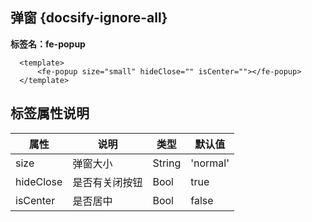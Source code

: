 ## 弹窗 {docsify-ignore-all}
 
**标签名：fe-popup**

```
  <template>
      <fe-popup size="small" hideClose="" isCenter=""></fe-popup>
  </template>

```


 
## 标签属性说明

| 属性 | 说明 | 类型 | 默认值 |
| --- | --- | --- | --- |
| size | 弹窗大小 | String |  'normal'  |
| hideClose | 是否有关闭按钮 | Bool |  true  |
| isCenter | 是否居中 | Bool | false |   

 
